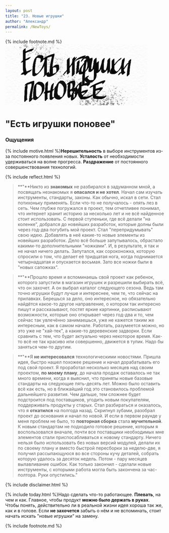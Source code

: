 ```yaml
---
layout: post
title: "23. Новые игрушки"
author: "Александр"
permalink: /NewToys/
---
```

{% include footnote.md %}
!["Бесполезные попытки удержаться на гребне прогресса"](/_img/23.jpg)
# "Есть игрушки поновее"

### Ощущения
{% include motive.html %}**Нерешительность** в выборе инструментов из-за постоянного появления новых.  **Усталость** от необходимости удерживаться на волне прогресса. **Раздражение** от постоянного совершенствования технологий.

{% include reflect.html %}
>**"**Никто из **знакомых** не разбирался в задуманном мной, а посвящать незнакомых я **опасался и не хотел**. Начал сам изучать инструменты, стандарты, законы. Как обычно, искал в сети. Стал потихоньку применять. Если что-то не получалось - опять лез в сеть. Чем глубже погружался в проект, тем отчетливее понимал, что интернет хранит историю за несколько лет и не всё найденное стоит использовать. С первой ступеньки, где всё делали "на коленке", добрался до новейших разработок, которые долны были через год-два погубить мой проект. Стал "перепридумывать" свою идею. Добавлять в неё какие-то новые элементы из новейших разработок. Дело всё больше запутывалось, обрастало какими-то дополнительными "ножками". И, в результате, я так и не начал ничего делать. Запутался, как сороконожка, которую спросили о том, что делает её тридцатая нога, когда поднимается четырнадцатая и опускается восьмая. Зато все ножки были в "новых сапожках".  

>**"**Прошло время и вспоминаешь свой проект как ребенок, которого запустили в магазин игрушек и разрешили выбирать всё, что он захочет. А он выбрал каталог следующего сезона. Ведь там точно игрушки будут лучше и интереснее, чем те, что сейчас на прилавках. Берешься за дело, оно интересное, но обязательно найдётся какое-то другое направление, о котором так интересно пишут и рассказывают, постят яркие картинки, расписывают возможности, которые оно открывает через год-два и то, чем сейчас так увлечённо занимаешься, уже не кажется таким же интересным, как в самом начале. Работать, разумеется можно, но это уже не "хай-тек", а какие-то деревенские задворки. Если сравнить с тем, что будет актуально через некоторое время. Как-то всё не так красиво или совершенно, движется в тупик. Надо бы заняться чем-то другим.

>**"**Я **не интересовался** технологическими новостями. Пришла идея, быстро нашел похожее решение и начал дорабатывать его под свой проект. Я проработал несколько месяцев над своим проектом, **по моему плану**, до начала продаж оставалось не так много времени, когда я выяснил, что приняты новые базовые стандарты на следующие пять-десять лет. Можно было оставить всё как есть, но в ближайший год это становилось проблемой дальнейшего развития. Чем дальше, тем сложнее будет подстроится под поставщиков, угодить новым покупателям, поддерживать продукты у старых. Стал разбираться и оказалось, что я **откатился** на полгода назад. Скрипнул зубами, разобрал проект до основания и начал по новой. И если в первом раунде у меня проблем не было, то **повторная сборка** стала **мучительной**. К новым стандартам не подходило готовое решение, которым я воспользовался вначале, почти все поставщики необходимых мне элементов стали приспосабливаться к новому стандарту. Ничего нельзя было использовать без новых версий модулей, делали их по своему плану и вместо быстрой пересборки за неделю-две, я получил рассыпающуюся во все стороны кучу деталей, собрать которую удалось за десяток недель. Потом - пару месяцев вылавливание ошибок. Как только закончил - сделали новые инструменты, с которыми работа могла быть закончена за час-полтора. Руки опустились."     


{% include disclaimer.html %}

{% include today.html %}Надо сделать что-то работающее. **Плевать**, на чем и как. Главное, чтобы продукт **можно было держать в руках**. Чтобы понять, действительно ли в реальной жизни идея хороша так же, как и в голове. Если **не захочется** забыть о нём и не вспоминать, стоит начать искать "новые игрушки" на замену.  

{% include footnote.md %}
